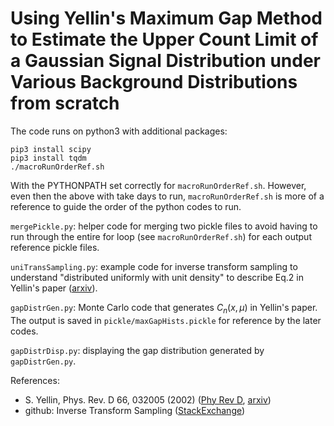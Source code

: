 # Using Yellin's Maximum Gap Method to Estimate the Upper Count Limit of a Gaussian Signal Distribution under Various Background Distributions from scratch

The code runs on python3 with additional packages:

    pip3 install scipy
    pip3 install tqdm
    ./macroRunOrderRef.sh
With the PYTHONPATH set correctly for `macroRunOrderRef.sh`. However, even then the above with take days to run, `macroRunOrderRef.sh` is more of a reference to guide the order of the python codes to run.
    
`mergePickle.py`: helper code for merging two pickle files to avoid having to run through the entire for loop (see `macroRunOrderRef.sh`) for each output reference pickle files.

`uniTransSampling.py`: example code for inverse transform sampling to understand "distributed uniformly with unit density" to describe Eq.2 in Yellin's paper (<a href="https://arxiv.org/abs/physics/0203002">arxiv</a>).

`gapDistrGen.py`: Monte Carlo code that generates $C_n(x, \mu)$ in Yellin's paper. The output is saved in `pickle/maxGapHists.pickle` for reference by the later codes.

`gapDistrDisp.py`: displaying the gap distribution generated by `gapDistrGen.py`.
    
References:
- S. Yellin, Phys. Rev. D 66, 032005 (2002) (<a href="https://journals.aps.org/prd/abstract/10.1103/PhysRevD.66.032005">Phy Rev D</a>, <a href="https://arxiv.org/abs/physics/0203002">arxiv</a>)
- github: Inverse Transform Sampling (<a href="https://stephens999.github.io/fiveMinuteStats/inverse_transform_sampling.html">StackExchange</a>)
